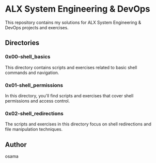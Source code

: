 # ALX System Engineering & DevOps

This repository contains my solutions for ALX System Engineering & DevOps projects and exercises.

## Directories

### 0x00-shell_basics

This directory contains scripts and exercises related to basic shell commands and navigation.

### 0x01-shell_permissions

In this directory, you'll find scripts and exercises that cover shell permissions and access control.

### 0x02-shell_redirections

The scripts and exercises in this directory focus on shell redirections and file manipulation techniques.

## Author

osama